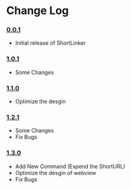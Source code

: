 # Change Log


### [0.0.1](https://marketplace.visualstudio.com/_apis/public/gallery/publishers/MrxDev/vsextensions/shortlinker/0.0.1/vspackage)

- Initial release of ShortLinker



### [1.0.1](https://marketplace.visualstudio.com/_apis/public/gallery/publishers/MrxDev/vsextensions/shortlinker/1.0.1/vspackage)

- Some Changes




### [1.1.0](https://marketplace.visualstudio.com/_apis/public/gallery/publishers/MrxDev/vsextensions/shortlinker/1.1.0/vspackage)

- Optimize the desgin



### [1.2.1](https://marketplace.visualstudio.com/_apis/public/gallery/publishers/MrxDev/vsextensions/shortlinker/1.2.1/vspackage)

- Some Changes
- Fix Bugs



### [1.3.0](https://marketplace.visualstudio.com/_apis/public/gallery/publishers/MrxDev/vsextensions/shortlinker/1.3.0/vspackage)

- Add New Command (Expend the ShortURL)
- Optimize the desgin of webview
- Fix Bugs